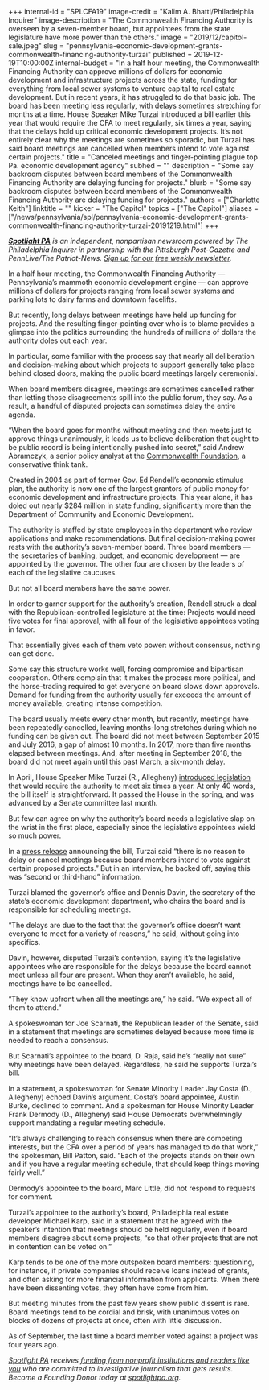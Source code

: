 +++
internal-id = "SPLCFA19"
image-credit = "Kalim A. Bhatti/Philadelphia Inquirer"
image-description = "The Commonwealth Financing Authority is overseen by a seven-member board, but appointees from the state legislature have more power than the others."
image = "2019/12/capitol-sale.jpeg"
slug = "pennsylvania-economic-development-grants-commonwealth-financing-authority-turzai"
published = 2019-12-19T10:00:00Z
internal-budget = "In a half hour meeting, the Commonwealth Financing Authority can approve millions of dollars for economic development and infrastructure projects across the state, funding for everything from local sewer systems to venture capital to real estate development. But in recent years, it has struggled to do that basic job. The board has been meeting less regularly, with delays sometimes stretching for months at a time. House Speaker Mike Turzai introduced a bill earlier this year that would require the CFA to meet regularly, six times a year, saying that the delays hold up critical economic development projects. It’s not entirely clear why the meetings are sometimes so sporadic, but Turzai has said board meetings are cancelled when members intend to vote against certain projects."
title = "Canceled meetings and finger-pointing plague top Pa. economic development agency"
subhed = ""
description = "Some say backroom disputes between board members of the Commonwealth Financing Authority are delaying funding for projects."
blurb = "Some say backroom disputes between board members of the Commonwealth Financing Authority are delaying funding for projects."
authors = ["Charlotte Keith"]
linktitle = ""
kicker = "The Capitol"
topics = ["The Capitol"]
aliases = ["/news/pennsylvania/spl/pennsylvania-economic-development-grants-commonwealth-financing-authority-turzai-20191219.html"]
+++

<a href="https://www.spotlightpa.org/"><i><b>Spotlight PA</b></i></a><i> is an independent, nonpartisan newsroom powered by The Philadelphia Inquirer in partnership with the Pittsburgh Post-Gazette and PennLive/The Patriot-News. </i><a href="https://www.spotlightpa.org/newsletters/" ><i>Sign up for our free weekly newsletter</i></a><i>.</i>

In a half hour meeting, the Commonwealth Financing Authority — Pennsylvania’s mammoth economic development engine — can approve millions of dollars for projects ranging from local sewer systems and parking lots to dairy farms and downtown facelifts.

But recently, long delays between meetings have held up funding for projects. And the resulting finger-pointing over who is to blame provides a glimpse into the politics surrounding the hundreds of millions of dollars the authority doles out each year.

In particular, some familiar with the process say that nearly all deliberation and decision-making about which projects to support generally take place behind closed doors, making the public board meetings largely ceremonial.

When board members disagree, meetings are sometimes cancelled rather than letting those disagreements spill into the public forum, they say. As a result, a handful of disputed projects can sometimes delay the entire agenda.

“When the board goes for months without meeting and then meets just to approve things unanimously, it leads us to believe deliberation that ought to be public record is being intentionally pushed into secret,” said Andrew Abramczyk, a senior policy analyst at the <a href="https://www.commonwealthfoundation.org/" >Commonwealth Foundation</a>, a conservative think tank.

Created in 2004 as part of former Gov. Ed Rendell’s economic stimulus plan, the authority is now one of the largest grantors of public money for economic development and infrastructure projects. This year alone, it has doled out nearly $284 million in state funding, significantly more than the Department of Community and Economic Development.

<script src="https://www.spotlightpa.org/embed.js" async></script><div data-spl-embed-version="1" data-spl-src="https://www.spotlightpa.org/embeds/tips/"></div>

The authority is staffed by state employees in the department who review applications and make recommendations. But final decision-making power rests with the authority’s seven-member board. Three board members — the secretaries of banking, budget, and economic development — are appointed by the governor. The other four are chosen by the leaders of each of the legislative caucuses.

But not all board members have the same power.

In order to garner support for the authority’s creation, Rendell struck a deal with the Republican-controlled legislature at the time: Projects would need five votes for final approval, with all four of the legislative appointees voting in favor.

That essentially gives each of them veto power: without consensus, nothing can get done.

Some say this structure works well, forcing compromise and bipartisan cooperation. Others complain that it makes the process more political, and the horse-trading required to get everyone on board slows down approvals. Demand for funding from the authority usually far exceeds the amount of money available, creating intense competition.

The board usually meets every other month, but recently, meetings have been repeatedly cancelled, leaving months-long stretches during which no funding can be given out. The board did not meet between September 2015 and July 2016, a gap of almost 10 months. In 2017, more than five months elapsed between meetings. And, after meeting in September 2018, the board did not meet again until this past March, a six-month delay.

In April, House Speaker Mike Turzai (R., Allegheny) <a href="https://www.legis.state.pa.us/cfdocs/billInfo/billInfo.cfm?sYear=2019&sInd=0&body=H&type=B&bn=1045" >introduced legislation</a> that would require the authority to meet six times a year. At only 40 words, the bill itself is straightforward. It passed the House in the spring, and was advanced by a Senate committee last month.

But few can agree on why the authority’s board needs a legislative slap on the wrist in the first place, especially since the legislative appointees wield so much power.

In a <a href="http://www.repturzai.com/News/13879/Press-Releases/Turzai-Bill-to-Ensure-Timely-Action-on-Economic-Development-Project-Funding-Earns-House-Approval" >press release</a> announcing the bill, Turzai said “there is no reason to delay or cancel meetings because board members intend to vote against certain proposed projects.” But in an interview, he backed off, saying this was “second or third-hand” information.

Turzai blamed the governor’s office and Dennis Davin, the secretary of the state’s economic development department<b>, </b>who chairs the board and is responsible for scheduling meetings.

“The delays are due to the fact that the governor’s office doesn’t want everyone to meet for a variety of reasons,” he said, without going into specifics.

Davin, however, disputed Turzai’s contention, saying it’s the legislative appointees who are responsible for the delays because the board cannot meet unless all four are present. When they aren’t available, he said, meetings have to be cancelled.

“They know upfront when all the meetings are,” he said. “We expect all of them to attend.”

<script src="https://www.spotlightpa.org/embed.js" async></script><div data-spl-embed-version="1" data-spl-src="https://www.spotlightpa.org/embeds/newsletter/"></div>

A spokeswoman for Joe Scarnati, the Republican leader of the Senate, said in a statement that meetings are sometimes delayed because more time is needed to reach a consensus.

But Scarnati’s appointee to the board, D. Raja, said he’s “really not sure” why meetings have been delayed. Regardless, he said he supports Turzai’s bill.

In a statement, a spokeswoman for Senate Minority Leader Jay Costa (D., Allegheny) echoed Davin’s argument. Costa’s board appointee, Austin Burke, declined to comment. And a spokesman for House Minority Leader Frank Dermody (D., Allegheny) said House Democrats overwhelmingly support mandating a regular meeting schedule.

“It’s always challenging to reach consensus when there are competing interests, but the CFA over a period of years has managed to do that work,” the spokesman, Bill Patton, said. “Each of the projects stands on their own and if you have a regular meeting schedule, that should keep things moving fairly well.”

Dermody’s appointee to the board, Marc Little, did not respond to requests for comment.

Turzai’s appointee to the authority’s board, Philadelphia real estate developer Michael Karp, said in a statement that he agreed with the speaker’s intention that meetings should be held regularly, even if board members disagree about some projects, “so that other projects that are not in contention can be voted on.”

Karp tends to be one of the more outspoken board members: questioning, for instance, if private companies should receive loans instead of grants, and often asking for more financial information from applicants. When there have been dissenting votes, they often have come from him.

But meeting minutes from the past few years show public dissent is rare. Board meetings tend to be cordial and brisk, with unanimous votes on blocks of dozens of projects at once, often with little discussion.

As of September, the last time a board member voted against a project was four years ago.

<a href="https://www.spotlightpa.org/"><i>Spotlight PA</i></a><i> receives </i><a href="https://www.spotlightpa.org/support"><i>funding from nonprofit institutions and readers like you</i></a><i> who are committed to investigative journalism that gets results. Become a Founding Donor today at </i><a href="https://www.spotlightpa.org/"><i>spotlightpa.org</i></a><i>.</i>
